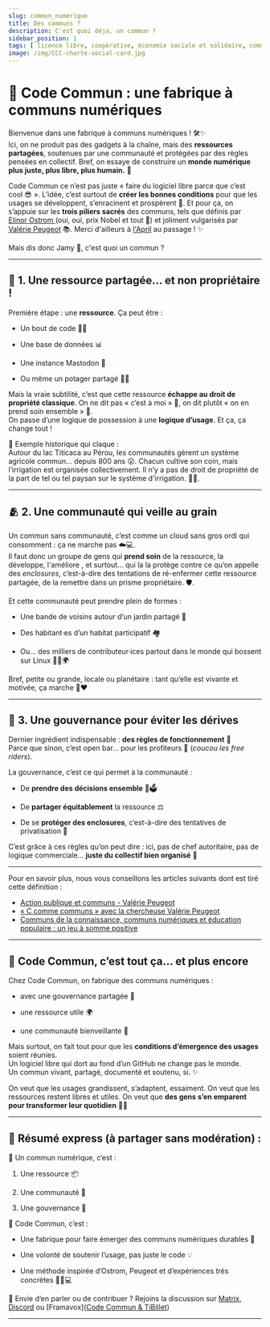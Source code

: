 ```yaml
---
slug: commun_numerique
title: Des communs ?
description: C'est quoi déja, un commun ?
sidebar_position: 1
tags: [ licence libre, coopérative, économie sociale et solidaire, commun numérique]
image: /img/CCC-charte-social-card.jpg
---
```


# 🌱 Code Commun : une fabrique à communs numériques

Bienvenue dans une fabrique à communs numériques ! 🛠️✨  
Ici, on ne produit pas des gadgets à la chaîne, mais des **ressources partagées**, soutenues par une communauté et protégées par des règles pensées en collectif. Bref, on essaye de construire un **monde numérique plus juste, plus libre, plus humain.** 💚

Code Commun ce n’est pas juste « faire du logiciel libre parce que c’est cool 😎 ». L’idée, c’est surtout de **créer les bonnes conditions** pour que les usages se développent, s’enracinent et prospèrent 🌻. Et pour ça, on s’appuie sur les **trois piliers sacrés** des communs, tels que définis par [Elinor Ostrom ](https://fr.wikipedia.org/wiki/Elinor_Ostrom) (oui, oui, prix Nobel et tout 👑) et joliment vulgarisés par [Valérie Peugeot](https://www.librealire.org/action-publique-et-communs-valerie-peugeot) 📚. Merci d'ailleurs à [l'April](https://april.org/) au passage ! ✨

Mais dis donc Jamy 🤔, c'est quoi un commun ? 

---

## 🔑 1. Une ressource partagée… et non propriétaire !

Première étape : une **ressource**. Ça peut être :

- Un bout de code 🧑‍💻

- Une base de données 📊

- Une instance Mastodon 🐘

- Ou même un potager partagé 🥕🌿

Mais la vraie subtilité, c’est que cette ressource **échappe au droit de propriété classique**. On ne dit pas « c’est à moi » 😤, on dit plutôt « on en prend soin ensemble » 🤝.  
On passe d’une logique de possession à une **logique d’usage**. Et ça, ça change tout !

🧠 Exemple historique qui claque :  
Autour du lac Titicaca au Pérou, les communautés gèrent un système agricole commun… depuis 800 ans 😮. Chacun cultive son coin, mais l’irrigation est organisée collectivement. Il n’y a pas de droit de propriété de la part de tel ou tel paysan sur le système d'irrigation. 🌊🌽.

---

## 🫂 2. Une communauté qui veille au grain

Un commun sans communauté, c’est comme un cloud sans gros ordi qui consomment : ça ne marche pas ☁️💻.  
Il faut donc un groupe de gens qui **prend soin** de la ressource, la développe, l'améliore , et surtout… qui la la protège contre ce qu’on appelle des *enclosures*, c’est-à-dire des tentations de ré-enfermer cette ressource partagée, de la remettre dans 
un prisme propriétaire. 🛡️.

Et cette communauté peut prendre plein de formes :

- Une bande de voisins autour d’un jardin partagé 🌻

- Des habitant·es d’un habitat participatif 🏘️

- Ou… des milliers de contributeur·ices partout dans le monde qui bossent sur Linux 🧑‍🚀🌍

Bref, petite ou grande, locale ou planétaire : tant qu’elle est vivante et motivée, ça marche 💪❤️

---

## 🧭 3. Une gouvernance pour éviter les dérives

Dernier ingrédient indispensable : **des règles de fonctionnement** 📜  
Parce que sinon, c’est open bar… pour les profiteurs 🥴 (*coucou les free riders*).

La gouvernance, c’est ce qui permet à la communauté :

- De **prendre des décisions ensemble** 🧠🗳️

- De **partager équitablement** la ressource ⚖️

- De se **protéger des enclosures**, c’est-à-dire des tentatives de privatisation 🚫

C’est grâce à ces règles qu’on peut dire : ici, pas de chef autoritaire, pas de logique commerciale… **juste du collectif bien organisé** 🤗

---

Pour en savoir plus, nous vous conseillons les articles suivants dont est tiré cette définition :

- [Action publique et communs - Valérie Peugeot ](https://www.librealire.org/action-publique-et-communs-valerie-peugeot)
- [« C comme communs » avec la chercheuse Valérie Peugeot ](https://www.librealire.org/c-comme-communs-avec-la-chercheuse-valerie-peugeot)
- [Communs de la connaissance, communs numériques et éducation populaire : un jeu à somme positive ](https://www.librealire.org/communs-de-la-connaissance-communs-numeriques-et-education-populaire-un-jeu-a-somme-positive)

---

## 🧪 Code Commun, c’est tout ça… et plus encore

Chez Code Commun, on fabrique des communs numériques :

- avec une gouvernance partagée 🫶

- une ressource utile 🌍

- une communauté bienveillante 💬

Mais surtout, on fait tout pour que les **conditions d’émergence des usages** soient réunies.  
Un logiciel libre qui dort au fond d’un GitHub ne change pas le monde.  
Un commun vivant, partagé, documenté et soutenu, si. ✨

On veut que les usages grandissent, s’adaptent, essaiment. On veut que les ressources restent libres et utiles. On veut que **des gens s’en emparent pour transformer leur quotidien** 🧰💡

---

## 🧾 Résumé express (à partager sans modération) :

🔹 Un commun numérique, c’est :

1. Une ressource 📦

2. Une communauté 👥

3. Une gouvernance 🧭

🔹 Code Commun, c’est :

- Une fabrique pour faire émerger des communs numériques durables 🌱

- Une volonté de soutenir l’usage, pas juste le code 💡

- Une méthode inspirée d’Ostrom, Peugeot et d’expériences très concrètes 🧑‍🌾💻

💬 Envie d’en parler ou de contribuer ? Rejoins la discussion sur [Matrix](https://matrix.to/#/#tibillet:tiers-lieux.org), [Discord](https://discord.gg/7FJvtYx) ou  [Framavox]([Code Commun &amp; TiBillet](https://framavox.org/code-commun-tibillet/))  


---
